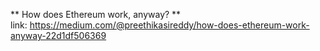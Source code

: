** How does Ethereum work, anyway? **  
link: https://medium.com/@preethikasireddy/how-does-ethereum-work-anyway-22d1df506369
